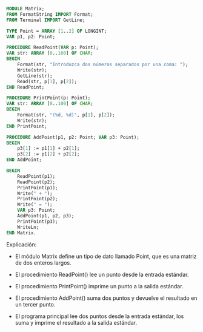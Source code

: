 ```modula-2
MODULE Matrix;
FROM FormatString IMPORT Format;
FROM Terminal IMPORT GetLine;

TYPE Point = ARRAY [1..2] OF LONGINT;
VAR p1, p2: Point;

PROCEDURE ReadPoint(VAR p: Point);
VAR str: ARRAY [0..100] OF CHAR;
BEGIN
    Format(str, "Introduzca dos números separados por una coma: ");
    Write(str);
    GetLine(str);
    Read(str, p[1], p[2]);
END ReadPoint;

PROCEDURE PrintPoint(p: Point);
VAR str: ARRAY [0..100] OF CHAR;
BEGIN
    Format(str, "(%d, %d)", p[1], p[2]);
    Write(str);
END PrintPoint;

PROCEDURE AddPoint(p1, p2: Point; VAR p3: Point);
BEGIN
    p3[1] := p1[1] + p2[1];
    p3[2] := p1[2] + p2[2];
END AddPoint;

BEGIN
    ReadPoint(p1);
    ReadPoint(p2);
    PrintPoint(p1);
    Write(" + ");
    PrintPoint(p2);
    Write(" = ");
    VAR p3: Point;
    AddPoint(p1, p2, p3);
    PrintPoint(p3);
    WriteLn;
END Matrix.
```

Explicación:

* El módulo Matrix define un tipo de dato llamado Point, que es una matriz de dos enteros largos.

* El procedimiento ReadPoint() lee un punto desde la entrada estándar.

* El procedimiento PrintPoint() imprime un punto a la salida estándar.

* El procedimiento AddPoint() suma dos puntos y devuelve el resultado en un tercer punto.

* El programa principal lee dos puntos desde la entrada estándar, los suma y imprime el resultado a la salida estándar.